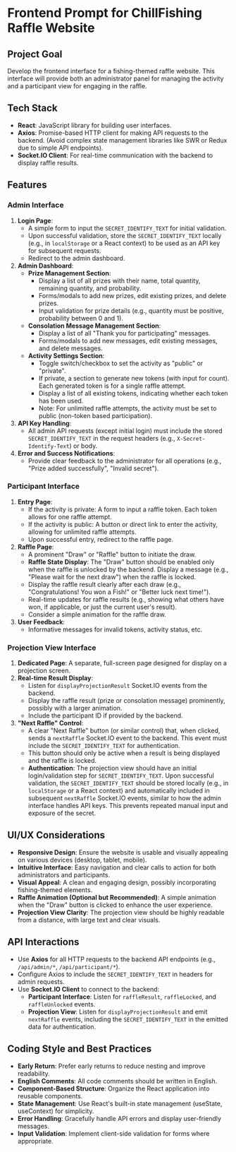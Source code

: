 # Frontend Prompt for ChillFishing Raffle Website

## Project Goal
Develop the frontend interface for a fishing-themed raffle website. This interface will provide both an administrator panel for managing the activity and a participant view for engaging in the raffle.

## Tech Stack
- **React**: JavaScript library for building user interfaces.
- **Axios**: Promise-based HTTP client for making API requests to the backend. (Avoid complex state management libraries like SWR or Redux due to simple API endpoints).
- **Socket.IO Client**: For real-time communication with the backend to display raffle results.

## Features

### Admin Interface
1.  **Login Page**:
    *   A simple form to input the `SECRET_IDENTIFY_TEXT` for initial validation.
    *   Upon successful validation, store the `SECRET_IDENTIFY_TEXT` locally (e.g., in `localStorage` or a React context) to be used as an API key for subsequent requests.
    *   Redirect to the admin dashboard.
2.  **Admin Dashboard**:
    *   **Prize Management Section**:
        *   Display a list of all prizes with their name, total quantity, remaining quantity, and probability.
        *   Forms/modals to add new prizes, edit existing prizes, and delete prizes.
        *   Input validation for prize details (e.g., quantity must be positive, probability between 0 and 1).
    *   **Consolation Message Management Section**:
        *   Display a list of all "Thank you for participating" messages.
        *   Forms/modals to add new messages, edit existing messages, and delete messages.
    *   **Activity Settings Section**:
        *   Toggle switch/checkbox to set the activity as "public" or "private".
        *   If private, a section to generate new tokens (with input for count). Each generated token is for a single raffle attempt.
        *   Display a list of all existing tokens, indicating whether each token has been used.
        *   Note: For unlimited raffle attempts, the activity must be set to public (non-token based participation).
3.  **API Key Handling**:
    *   All admin API requests (except initial login) must include the stored `SECRET_IDENTIFY_TEXT` in the request headers (e.g., `X-Secret-Identify-Text`) or body.
4.  **Error and Success Notifications**:
    *   Provide clear feedback to the administrator for all operations (e.g., "Prize added successfully", "Invalid secret").

### Participant Interface
1.  **Entry Page**:
    *   If the activity is private: A form to input a raffle token. Each token allows for one raffle attempt.
    *   If the activity is public: A button or direct link to enter the activity, allowing for unlimited raffle attempts.
    *   Upon successful entry, redirect to the raffle page.
2.  **Raffle Page**:
    *   A prominent "Draw" or "Raffle" button to initiate the draw.
    *   **Raffle State Display**: The "Draw" button should be enabled only when the raffle is unlocked by the backend. Display a message (e.g., "Please wait for the next draw") when the raffle is locked.
    *   Display the raffle result clearly after each draw (e.g., "Congratulations! You won a Fish!" or "Better luck next time!").
    *   Real-time updates for raffle results (e.g., showing what others have won, if applicable, or just the current user's result).
    *   Consider a simple animation for the raffle draw.
3.  **User Feedback**:
    *   Informative messages for invalid tokens, activity status, etc.

### Projection View Interface
1.  **Dedicated Page**: A separate, full-screen page designed for display on a projection screen.
2.  **Real-time Result Display**:
    *   Listen for `displayProjectionResult` Socket.IO events from the backend.
    *   Display the raffle result (prize or consolation message) prominently, possibly with a larger animation.
    *   Include the participant ID if provided by the backend.
3.  **"Next Raffle" Control**:
    *   A clear "Next Raffle" button (or similar control) that, when clicked, sends a `nextRaffle` Socket.IO event to the backend. This event must include the `SECRET_IDENTIFY_TEXT` for authentication.
    *   This button should only be active when a result is being displayed and the raffle is locked.
    *   **Authentication**: The projection view should have an initial login/validation step for `SECRET_IDENTIFY_TEXT`. Upon successful validation, the `SECRET_IDENTIFY_TEXT` should be stored locally (e.g., in `localStorage` or a React context) and automatically included in subsequent `nextRaffle` Socket.IO events, similar to how the admin interface handles API keys. This prevents repeated manual input and exposure of the secret.

## UI/UX Considerations
-   **Responsive Design**: Ensure the website is usable and visually appealing on various devices (desktop, tablet, mobile).
-   **Intuitive Interface**: Easy navigation and clear calls to action for both administrators and participants.
-   **Visual Appeal**: A clean and engaging design, possibly incorporating fishing-themed elements.
-   **Raffle Animation (Optional but Recommended)**: A simple animation when the "Draw" button is clicked to enhance the user experience.
-   **Projection View Clarity**: The projection view should be highly readable from a distance, with large text and clear visuals.

## API Interactions
-   Use **Axios** for all HTTP requests to the backend API endpoints (e.g., `/api/admin/*`, `/api/participant/*`).
-   Configure Axios to include the `SECRET_IDENTIFY_TEXT` in headers for admin requests.
-   Use **Socket.IO Client** to connect to the backend:
    -   **Participant Interface**: Listen for `raffleResult`, `raffleLocked`, and `raffleUnlocked` events.
    -   **Projection View**: Listen for `displayProjectionResult` and emit `nextRaffle` events, including the `SECRET_IDENTIFY_TEXT` in the emitted data for authentication.

## Coding Style and Best Practices
-   **Early Return**: Prefer early returns to reduce nesting and improve readability.
-   **English Comments**: All code comments should be written in English.
-   **Component-Based Structure**: Organize the React application into reusable components.
-   **State Management**: Use React's built-in state management (useState, useContext) for simplicity.
-   **Error Handling**: Gracefully handle API errors and display user-friendly messages.
-   **Input Validation**: Implement client-side validation for forms where appropriate.
